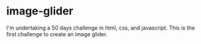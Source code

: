 # image-glider
I'm undertaking a 50 days challenge in html, css, and javascript. 
This is the first challenge to create an image glider.

